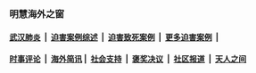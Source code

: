
### 明慧海外之窗

####  [武汉肺炎](indexes/365.md?t=04231501) &nbsp;|&nbsp;  [迫害案例综述](indexes/328.md?t=04231501) &nbsp;|&nbsp; [迫害致死案例](indexes/277.md?t=04231501)  &nbsp;|&nbsp; [更多迫害案例](indexes/81.md?t=04231501)  &nbsp;|&nbsp; 
####  [时事评论](indexes/19.md?t=04231501) &nbsp;|&nbsp; [海外简讯](indexes/245.md?t=04231501)&nbsp;|&nbsp;  [社会支持](indexes/140.md?t=04231501) &nbsp;|&nbsp; [褒奖决议](indexes/282.md?t=04231501) &nbsp;|&nbsp; [社区报道](indexes/91.md?t=04231501)  &nbsp;|&nbsp; [天人之间](indexes/78.md?t=04231501) 

